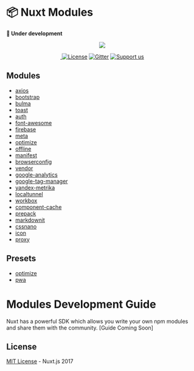 # 📦 Nuxt Modules
**🛑 Under development**

<p align="center"><img align="center" src="http://imgur.com/V4LtoII.png"/></p>
<p align="center">
  <a href="https://circleci.com/gh/nuxt/nuxt-modules">
    <img alt="" src="https://img.shields.io/circleci/project/github/nuxt/nuxt-modules/master.svg?style=flat-square">
  </a>
  <a href="https://github.com/nuxt/nuxt-modules"><img src="https://img.shields.io/npm/l/nuxt.svg?style=flat-square" alt="License"></a>
  <a href="https://gitter.im/nuxt/nuxt.js"><img src="https://img.shields.io/badge/GITTER-join%20chat-green.svg?style=flat-square" alt="Gitter"></a>
  <a href="https://donorbox.org/nuxt"><img src="https://img.shields.io/badge/Support%20us-donate-41B883.svg?style=flat-square" alt="Support us"></a>
</p>


## Modules
- [axios](modules/axios)
- [bootstrap](modules/bootstrap-vue)
- [bulma](modules/bulma)
- [toast](modules/toast)
- [auth](modules/auth)
- [font-awesome](modules/font-awesome)
- [firebase](modules/firebase)
- [meta](modules/meta)
- [optimize](modules/optimize)
- [offline](modules/offline)
- [manifest](modules/manifest)
- [browserconfig](modules/browserconfig)
- [vendor](modules/vendor)
- [google-analytics](modules/google-analytics)
- [google-tag-manager](modules/google-tag-manager)
- [yandex-metrika](modules/yandex-metrika)
- [localtunnel](modules/localtunnel)
- [workbox](modules/workbox)
- [component-cache](modules/component-cache)
- [prepack](modules/prepack)
- [markdownit](modules/markdownit)
- [cssnano](modules/cssnano)
- [icon](modules/icon)
- [proxy](modules/proxy)

## Presets
- [optimize](modules/optimize)
- [pwa](modules/pwa)

# Modules Development Guide
Nuxt has a powerful SDK which allows you write your own npm modules and share them with the community.
[Guide Coming Soon]

## License
[MIT License](LICENSE.md) - Nuxt.js 2017
